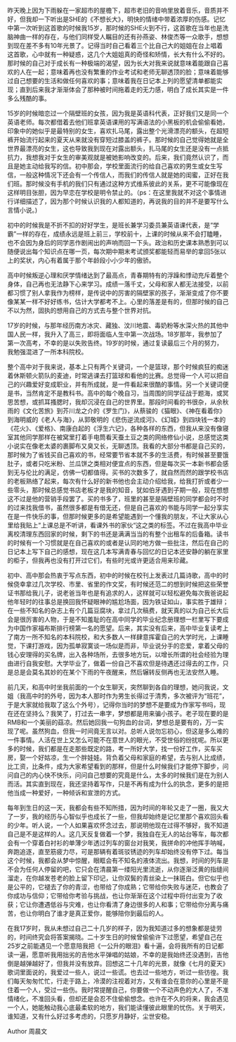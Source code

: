 昨天晚上因为下雨躲在一家超市的屋檐下，超市老旧的音响里放着音乐，音质并不好，但我却一下听出是SHE的《不想长大》，明快的情绪中带着浓厚的伤感。记忆中第一次听到这首歌的时候我15岁，那时候的SHE火到不行，这首歌在当年也是洗脑神曲一样的存在，与他们同样受人瞩目的还有孙燕姿、林俊杰等一众歌手，想想到现在差不多有10年光景了。记得当时自己看着三个比自己大的姐姐在台上唱着这首歌，心中就有一种疑惑，这几个大姐姐真的奇怪和矫情，长大有什么不好的。那时候的自己对于成长有一种极端的渴望，因为长大对我来说就意味着能跟自己喜欢的人在一起；意味着再也没有繁重的作业考试和老师无聊透顶的脸；意味着能够过自己想要的生活和做任何喜欢的事；意味着我在日记本上列的愿望清单都能实现；直到后来我才渐渐体会了那种被时间拖着走的无力感，明白了成长其实是一件多么残酷的事。

15岁的时候暗恋过一个隔壁班的女孩，因为我是英语科代表，正好我们又是同一个英语老师。每次都借着去他们班拿英语课用的写满语法的小黑板的机会偷偷看她，印象中的她似乎是最特别的女生，喜欢扎马尾，露出整个光滑漂亮的额头，在超短裤开始流行起来的夏天从来就没有穿短过膝盖的裤子。那时候的自己觉得她就是全世界最漂亮的女生，这也导致我到现在对露出额头，扎马尾的女生还是没有一点抵抗力，我想我对于女生的审美观就是被她影响改变的。后来，我们竟然认识了，而且是她主动给我写的信。初中那会，学校里面流行的给自己喜欢的男生或女生写信，一般这种情况下还会有一个传信人，而我们的传信人就是她的闺蜜，正好在我们班。那时候没有手机的我们只有通过这种方式维系彼此的关系，更不可能像现在这样明目张胆，因为早恋在学校是明令禁止的。（ps：在这里我就不对这个事情进行详细描述了，因为那个时候认识我的人都知道的，再说我的目的并不是要写什么言情小说。)

初中的时候我是不折不扣的好好学生，是班长兼学习委员兼英语课代表，是“学霸”一样的存在，成绩永远是班上前三，学校前十，上课的时候从来不会打瞌睡，也不会因为身后的同学恶作剧闹出的声响而回一下头。政治和历史课本熟悉到可以随便说出每个知识点在哪一页，每次期中期末考试颁奖都能轻而易举的拿回5张以上的奖状，内心有着属于那个年龄段小小少年的傲骄。

高中时候叛逆心理和厌学情绪达到了最高点，青春期特有的浮躁和悸动充斥着整个身体，自己再也无法静下心来学习。成绩一落千丈，父母和家人都无法接受，以前都习惯了别人拿我作为榜样，是传说中的厉害的隔壁家的孩子，渐渐变成了你不要像某某一样不好好练书，估计大学都考不上。心里的落差是有的，但那时候的自己不以为然，固执的想用自己的方式去与整个世界对抗。

17岁的时候，与那年经历南方冰灾、藏独、汶川地震、毒奶粉等水深火热的其他中国人民一样，我升入了高三，即将面临人生中第一次战场。18岁那年，我参加了第一次高考，不幸的是以失败告终。19岁的时候，通过复读最后三个月的努力，我勉强混进了一所本科院校。

整个高中对于我来说，基本上只有两个关键词，一个是篮球，那个时候疯狂的痴迷着休斯顿火箭队的麦迪，时常逃课去打篮球和看他的比赛。总觉得一个人可以把自己的兴趣爱好变成职业，并有所成就，是一件看起来很酷的事情。另一个关键词便是书，当然肯定不是教科书。高中的每个晚自习，当周围的同学征战于题海，或冥思苦想，或抓耳搔腮时，我却沉浸在自己的世界里。那段时间看的书很杂，从余秋雨的《文化苦旅》到芥川龙之介的《罗生门》，从蔡骏的《猫眼》、《神在看着你》到海明威的《老人与海》，从郭敬明的《悲伤逆流成河》、《幻城》到四块钱一本的《花火》、《爱格》、南康白起的《浮生六记》，各种各样的东西，但我从来没有像寝室其他同学那样在被窝里打着手电筒看天蚕土豆之类的网络修仙小说，总感觉这类小说实在像老太婆的裹脚布又臭又长，无聊透顶。我看的大部分书都是自己买的，那时候为了省钱买自己喜欢的书，经常要节省本就不多的生活费，有时候甚至要饿肚子，或者只吃米粉、兰瓜饼之类相对便宜点的东西，但是每次买一本新书都会感到无与伦比的满足，仿佛一切都值得。买书的次数多了，就自然而然的跟学校书店的老板熟络了起来，每次有什么好的新书他也会主动介绍给我，给我打折或者少一些零头，那时候总感觉书店老板才是我的知音，犹如伯牙遇到子期一般，现在想想这不过是他的营销手段罢了。买的书多了，班里的甚至是隔壁班的同学都会时不时的过来找我借书，虽然很多都是有借无还，但是自己喜欢的书能与同学一起分享实在是一件快乐的事，但那时候更多的是希望能遇到一个懂我的朋友，不让大家从心里给我贴上“上课总是不听讲，看课外书的家伙“这之类的标签。不过在我高中毕业离校清理东西回家的时候，剩下的书还是满满当当的有整个出租车的后备箱。读书的时候有一个习惯就是在自己喜欢的或者是认同的地方做一些批注，然后在自己的日记本上写下自己的感想，现在这几本写满青春与回忆的日记本还安静的躺在家里的柜子，但我再也没有打开过它们，有些时光或许更适合用来珍藏。

初中、高中那会热衷于写点东西，初中的时候在校刊上发表过几篇诗歌，高中的时候侥幸拿过几次学校、市里、省里的作文奖，有时候还范二的想到时候把这些荣誉证书那给我儿子，说老爸当年也是有追求的人，这样就可以轻松避免每次我爸说起他年轻时的往事总是换回我怀疑眼神的尴尬场面，因为铁证如山，事实胜于雄辩；在一些不知名的杂志上有个几篇豆腐块，拿过几次稿费，就天真的以为自己长大后会是很厉害的人物，于是不知羞耻的在高中同学的毕业纪念册理想一栏里写下要成为中国作家福布斯排行榜第一名的愿望。后来，其实没有后来，高中毕业复读考上了南方一所不知名的本科院校，和大多数人一样肆意挥霍自己的大学时光，上课睡觉，下课打游戏，因为孤单寂寞谈一场似是而非，毕业说分手的恋爱，拿着父母的钱心安理得的买名牌，出入各种场所，去很多地方玩，以增长所谓的社会经验为理由进行自我安慰。大学毕业了，做着一份自己不喜欢但是待遇还过得去的工作，只是总是会莫名其妙的在某个下雨的午夜醒来，然后辗转反侧再也无法安然入睡。

前几天，和高中时坐我前面的一个女生聊天，突然聊到各自的理想，她问我说，文姐（我高中时的外号，因为本人那时作为男生长得过于清秀，多次被评为“班花”，于是大家就给我取了这么个外号），记得你当时的梦想不是要成为作家写书吗，现在还在坚持么？我笑了，打过去一串字，梦想都是用来骗小孩子。老子现在要的是RMB和一个美丽的菇凉。然后她回我一句狗血的台词，梦想总是要有的，万一实现了呢。虽然狗血，但我一时间竟无言以对。总听人说勿忘初心，但这是多么难的一件事情。人活在世上又怎么可能不在意世人的眼光，不受世俗的纷扰呢。所以更多的时候，我们都是在走那些既定的路，考一所好大学，找一份好工作，买车买房，娶一个好姑凉，生一个胖娃娃。背负着父母和家庭的希望，去与别人比成绩，比工资，比条件，成为大家希望看到的那样，但是什么时候我们才能停下脚步，问问自己的内心快不快乐，问问自己想要的究竟是什么，太多的时候我们是在为别人而活。其实直到现在，我还坚持着写作，只是不再有成为什么的执念，更多的是把他当成一种爱好，一种倾诉和宣泄的方式。

每年到生日的这一天，我都会有些不知所措，因为时间的年轮又走了一圈，我又大了一岁，我的经历与心智似乎也成长了一些，但我却始终是记忆里那个喜欢回头看的少年。听人说，一个人如果喜欢怀念过去，那说明他现在过得不够好，我不知道自己是不是这样的人。这几天反复做着一个梦，我独自在无人的站台等车，每次都会有一个穿着白衬衫的单薄少年透过列车的窗台对我笑，我拼命的冲他挥手呐喊，奔跑追逐，直至筋疲力尽，可是那辆有着斑驳锈迹的列车却始终没有停下过。每当这个时候，我都会从梦中惊醒，眼眶会有不知名的液体流出。我想，时间的列车是不会为任何人停留的吧，它只会在清晨第一缕阳光里流逝，从你逐渐泛黄的指缝间溜走，在你越发苍老的脸上留下印记，让你双鬓的青丝染上一抹斑白。但它似乎也是公平的，它褪去了你的青涩，也带给了你成熟；它带给你失败与迷茫，也教会了你成功与信仰；它带给你考验与挑战，也让你渐渐在这个过程中将付出变为了收获；它让你遭遇低谷与灾难，也让你看清了身边很多的人和事；它带给你分离与痛苦，也让你明白了谁才是真正爱你，能够陪你到最后的人。

在我17岁时，我从未想过自己二十几岁的样子，因为我知道过多的想象都是徒劳的，时间终究会将答案揭晓。二十岁生日的时候曾偷偷许下过愿望，希望自己在25岁之前能遇见一个愿意陪我把《一公升的眼泪》看十遍，会将我所有的日记都读一遍，愿意听我用拙劣的吉他水平弹唱的姑娘，不幸的是我始终还没遇到，吉他倒是越弹越好了，但我并没有放弃。回想这二十几年的光景，就像《七月的夏天》歌词里面说的，我爱过一些人，说过一些谎。也去过一些地方，听过一些彷徨。我们每天匆匆忙忙，行走于路上，冷漠的注视着对方，又有谁会在意你的心里是不是住着一个人，受过一些伤。我时常提醒自己，你要做一个不动声色的大人了，不准情绪化，不准回头看，但却还是会忍不住偷偷想念。也许在不久的将来，我会遇见一个人，她能触动我心底最柔软的地方，我们能读懂彼此眼里的忧伤。关于明天，谁知道，又有什么好过多考虑的，只愿岁月静好，尘世安稳。

Author 周晨文